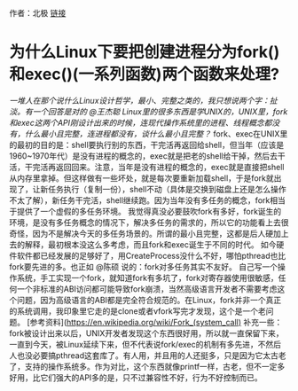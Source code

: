 作者：北极
[链接](https://www.zhihu.com/question/66902460/answer/1642544378)
# 为什么Linux下要把创建进程分为fork()和exec()(一系列函数)两个函数来处理?
*一堆人在那个说什么Linux设计哲学，最小、完整之类的，我只想说两个字：扯淡。有一个回答是对的 @王杰聪 Linux里的很多东西是学UNIX的，UNIX里，fork和exec这两个API刚设计出来的时候，连现代操作系统里的进程、线程概念都没有，什么最小且完整，连进程都没有，谈什么最小且完整？*
fork、exec在UNIX里的最初的目的是：shell要执行别的东西，干完活再返回给shell，但当年（应该是1960~1970年代）是没有进程的概念的，exec就是把老的shell给干掉，然后去干活，干完活再返回回来。注意，当年是没有进程的概念的，exec就是直接把shell从内存里拿掉。但这样做有一些坏处，就是每次要重新加载shell，于是fork就出现了，让新任务执行（复制一份），shell不动（具体是交换到磁盘上还是怎么操作不太了解），新任务干完活，shell继续跑。因为当年没有多任务的概念，fork相当于提供了一个虚假的多任务环境。
我觉得真没必要鼓吹fork有多好，fork诞生的环境，是没有多任务概念的情况下，解决多任务的需求的，所以它的功能看上去很奇怪，因为不是解决今天的多任务场景的。所谓的最小且完整，这都是后人硬加上去的解释，最初根本没这么多考虑，而且fork和exec诞生于不同的时代。
如今硬件软件都已经发展的足够好了，用CreateProcess没什么不好，哪怕pthread也比fork要先进的多。也正如 @陈硕  说的：fork对多任务其实不友好。
自己写一个操作系统，手工实现一个fork，就知道fork有多坑了，fork对寄存器使用很敏感，任何一个非标准的ABI访问都可能导致fork崩溃，当然高级语言开发者不需要考虑这个问题，因为高级语言的ABI都是完全符合规范的。在Linux，fork并非一个真正的系统调用，我印象里它走的是clone或者vfork写完才发现，这个是一个老问题。
[参考资料](https://en.wikipedia.org/wiki/Fork_(system_call)
补充一些：fork被设计出来以后，UNIX开发者发现这个东西很好用，所以就一直保留下来，一直到今天，被Linux延续下来，但不代表说fork/exec的机制有多先进，不然后人也没必要搞pthread这套库了。有人用，并且用的人还挺多，只是因为它太古老了，支持的操作系统多。作为对比，这个东西就像printf一样，古老，但不一定多好用，比它们强大的API多的是，只不过兼容性不好，行为不好控制而已。
